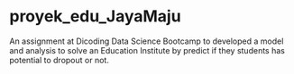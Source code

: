 # proyek_edu_JayaMaju
An assignment at Dicoding Data Science Bootcamp to developed a model and analysis to solve an Education Institute by predict if they students has potential to dropout or not. 

